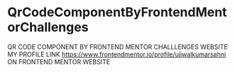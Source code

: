 # QrCodeComponentByFrontendMentorChallenges
QR CODE COMPONENT BY FRONTEND MENTOR CHALLLENGES WEBSITE <br>
MY PROFILE LINK https://www.frontendmentor.io/profile/ujjwalkumarsahni
ON FRONTEND MENTOR WEBSITE
